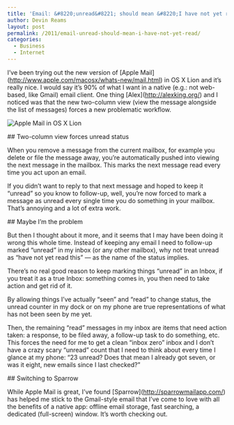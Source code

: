```yaml
---
title: 'Email: &#8220;unread&#8221; should mean &#8220;I have not yet read&#8221;'
author: Devin Reams
layout: post
permalink: /2011/email-unread-should-mean-i-have-not-yet-read/
categories:
  - Business
  - Internet
---
```

I&#8217;ve been trying out the new version of \[Apple Mail\](http://www.apple.com/macosx/whats-new/mail.html) in OS X Lion and it&#8217;s really nice. I would say it&#8217;s 90% of what I want in a native (e.g.: not web-based, like Gmail) email client. One thing \[Alex\](http://alexking.org/) and I noticed was that the new two-column view (view the message alongside the list of messages) forces a new problematic workflow.

<img src="https://devin.rea.ms/wp/wp-content/uploads/2011/07/Ju6F.Screen-shot-2011-08-04-at-08-46-29.png" class="aligncenter" alt="Apple Mail in OS X Lion" />

\## Two-column view forces unread status

When you remove a message from the current mailbox, for example you delete or file the message away, you&#8217;re automatically pushed into viewing the next message in the mailbox. This marks the next message read every time you act upon an email.

If you didn&#8217;t want to reply to that next message and hoped to keep it &#8220;unread&#8221; so you know to follow-up, well, you&#8217;re now forced to mark a message as unread every single time you do something in your mailbox. That&#8217;s annoying and a lot of extra work.

\## Maybe I&#8217;m the problem

But then I thought about it more, and it seems that I may have been doing it wrong this whole time. Instead of keeping any email I need to follow-up marked &#8220;unread&#8221; in my inbox (or any other mailbox), why not treat unread as &#8220;have not yet read this&#8221; — as the name of the status implies.

There&#8217;s no real good reason to keep marking things &#8220;unread&#8221; in an Inbox, if you treat it as a true Inbox: something comes in, you then need to take action and get rid of it.

By allowing things I&#8217;ve actually &#8220;seen&#8221; and &#8220;read&#8221; to change status, the unread counter in my dock or on my phone are true representations of what has not been seen by me yet.

Then, the remaining &#8220;read&#8221; messages in my inbox are items that need action taken: a response, to be filed away, a follow-up task to do something, etc. This forces the need for me to get a clean &#8220;inbox zero&#8221; inbox and I don&#8217;t have a crazy scary &#8220;unread&#8221; count that I need to think about every time I glance at my phone: &#8220;23 unread? Does that mean I already got seven, or was it eight, new emails since I last checked?&#8221;

\## Switching to Sparrow

While Apple Mail is great, I&#8217;ve found \[Sparrow\](http://sparrowmailapp.com/) has helped me stick to the Gmail-style email that I&#8217;ve come to love with all the benefits of a native app: offline email storage, fast searching, a dedicated (full-screen) window. It&#8217;s worth checking out.